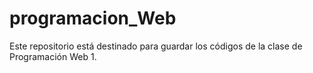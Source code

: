 # programacion_Web
Este repositorio está destinado para guardar los códigos de la clase de Programación Web 1.
